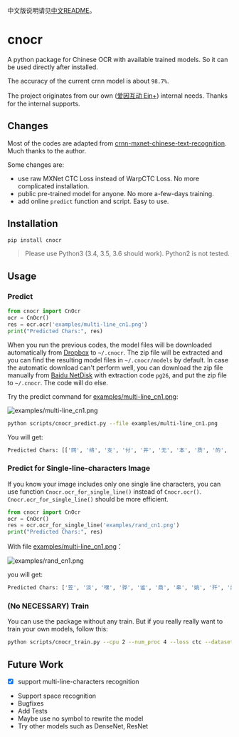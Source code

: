 中文版说明请见[中文README](./README_cn.md)。

# cnocr
A python package for Chinese OCR with available trained models.
So it can be used directly after installed.

The accuracy of the current crnn model is about `98.7%`.

The project originates from our own ([爱因互动 Ein+](https://einplus.cn)) internal needs.
Thanks for the internal supports.

## Changes

Most of the codes are adapted from [crnn-mxnet-chinese-text-recognition](https://github.com/diaomin/crnn-mxnet-chinese-text-recognition).
Much thanks to the author.

Some changes are:

* use raw MXNet CTC Loss instead of WarpCTC Loss. No more complicated installation.
* public pre-trained model for anyone. No more a-few-days training.
* add online `predict` function and script. Easy to use.

## Installation

```bash
pip install cnocr
```

> Please use Python3 (3.4, 3.5, 3.6 should work). Python2 is not tested.

## Usage

### Predict

```python
from cnocr import CnOcr
ocr = CnOcr()
res = ocr.ocr('examples/multi-line_cn1.png')
print("Predicted Chars:", res)
```

When you run the previous codes, the model files will be downloaded automatically from 
[Dropbox](https://www.dropbox.com/s/5n09nxf4x95jprk/cnocr-models-v0.1.0.zip) to `~/.cnocr`. 
The zip file will be extracted and you can find the resulting model files in `~/.cnocr/models` by default.
In case the automatic download can't perform well, you can download the zip file manually 
from [Baidu NetDisk](https://pan.baidu.com/s/1s91985r0YBGbk_1cqgHa1Q) with extraction code `pg26`,
and put the zip file to `~/.cnocr`. The code will do else.

Try the predict command for [examples/multi-line_cn1.png](./examples/multi-line_cn1.png):

![examples/multi-line_cn1.png](./examples/multi-line_cn1.png)

```bash
python scripts/cnocr_predict.py --file examples/multi-line_cn1.png
```
You will get:
```python
Predicted Chars: [['网', '络', '支', '付', '并', '无', '本', '质', '的', '区', '别', '，', '因', '为'], ['每', '一', '个', '手', '机', '号', '码', '和', '邮', '件', '地', '址', '背', '后'], ['都', '会', '对', '应', '着', '一', '个', '账', '户', '一', '一', '这', '个', '账'], ['户', '可', '以', '是', '信', '用', '卡', '账', '户', '、', '借', '记', '卡', '账'], ['户', '，', '也', '包', '括', '邮', '局', '汇', '款', '、', '手', '机', '代'], ['收', '、', '电', '话', '代', '收', '、', '预', '付', '费', '卡', '和', '点', '卡'], ['等', '多', '种', '形', '式', '。']]
```



### Predict for Single-line-characters Image

If you know your image includes only one single line characters, you can use function `Cnocr.ocr_for_single_line()` instead of  `Cnocr.ocr()`.  `Cnocr.ocr_for_single_line()` should be more efficient.

```python
from cnocr import CnOcr
ocr = CnOcr()
res = ocr.ocr_for_single_line('examples/rand_cn1.png')
print("Predicted Chars:", res)
```

With file [examples/multi-line_cn1.png](./examples/multi-line_cn1.png)：

![examples/rand_cn1.png](./examples/rand_cn1.png)

you will get:

```python
Predicted Chars: ['笠', '淡', '嘿', '骅', '谧', '鼎', '皋', '姚', '歼', '蠢', '驼', '耳', '胬', '挝', '涯', '狗', '蒽', '子', '犷']
```



### (No NECESSARY) Train

You can use the package without any train. But if you really really want to train your own models,
follow this:

```bash
python scripts/cnocr_train.py --cpu 2 --num_proc 4 --loss ctc --dataset cn_ocr
```

## Future Work
* [x] support multi-line-characters recognition
* Support space recognition
* Bugfixes
* Add Tests
* Maybe use no symbol to rewrite the model
* Try other models such as DenseNet, ResNet
